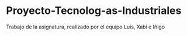 # Proyecto-Tecnolog-as-Industriales
Trabajo de la asignatura, realizado por el equipo Luis, Xabi e Iñigo
